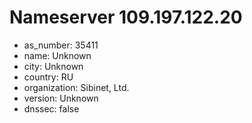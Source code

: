 # Nameserver 109.197.122.20

* as_number: 35411
* name: Unknown
* city: Unknown
* country: RU
* organization: Sibinet, Ltd.
* version: Unknown
* dnssec: false

